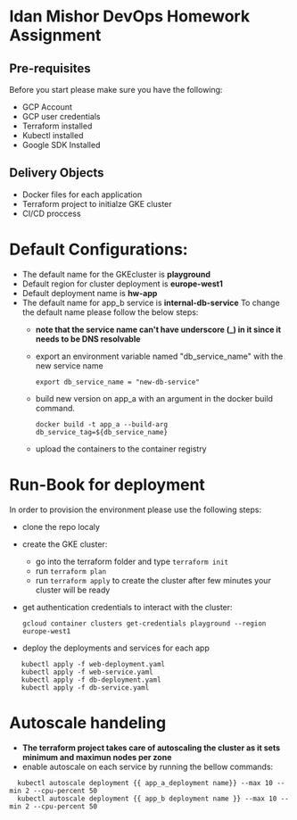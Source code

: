 # Idan Mishor DevOps Homework Assignment

## Pre-requisites
Before you start please make sure you have the following:

- GCP Account
- GCP user credentials
- Terraform installed
- Kubectl installed
- Google SDK Installed

## Delivery Objects
- Docker files for each application
- Terraform project to initialze GKE cluster
- CI/CD proccess

# Default Configurations:
 - The default name for the GKEcluster is **playground**
 - Default region for cluster deployment is **europe-west1**
 - Default deployment name is **hw-app**
 - The default name for app_b service is **internal-db-service**
   To change the default name please follow the below steps:
    - **note that the service name can't have underscore (_) in it since it needs to be DNS resolvable**
    - export an environment variable named "db_service_name" with the new service name
    
       `export db_service_name = "new-db-service"`
    - build new version on app_a with an argument in the docker build command. 
    
       `docker build -t app_a --build-arg db_service_tag=${db_service_name}`
    - upload the containers to the container registry
    
# Run-Book for deployment
In order to provision the environment please use the following steps:

 - clone the repo localy
 - create the GKE cluster:
    - go into the terraform folder and type `terraform init`
    - run `terraform plan`
    - run `terraform apply` to create the cluster
after few minutes your cluster will be ready
 - get authentication credentials to interact with the cluster:
 
   `gcloud container clusters get-credentials playground --region europe-west1`
 - deploy the deployments and services for each app
 ```
    kubectl apply -f web-deployment.yaml
    kubectl apply -f web-service.yaml
    kubectl apply -f db-deployment.yaml
    kubectl apply -f db-service.yaml
 ```

# Autoscale handeling
- **The terraform project takes care of autoscaling the cluster as it sets minimum and maximun nodes per zone**
- enable autoscale on each service by running the bellow commands:
```
  kubectl autoscale deployment {{ app_a_deployment name}} --max 10 --min 2 --cpu-percent 50
  kubectl autoscale deployment {{ app_b deployment name }} --max 10 --min 2 --cpu-percent 50
```
